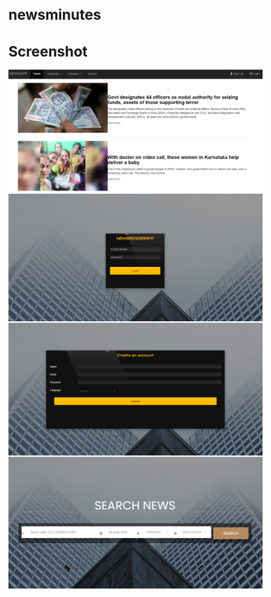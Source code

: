 # newsminutes
# Screenshot
![newsreaderapp.png](newsreaderapp.png)
![login.png](login.png)
![signup.png](signup.png)
![searchnews.png](searchnews.png)
